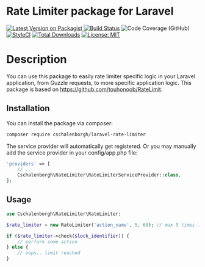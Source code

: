 # Rate Limiter package for Laravel


[![Latest Version on Packagist](https://img.shields.io/packagist/v/cschalenborgh/laravel-rate-limiter.svg?style=flat-square)](https://packagist.org/packages/cschalenborgh/laravel-rate-limiter)
[![Build Status](https://travis-ci.org/cschalenborgh/laravel-rate-limiter.svg?branch=master)](https://travis-ci.org/cschalenborgh/laravel-rate-limiter)
![Code Coverage (GitHub)](https://img.shields.io/scrutinizer/coverage/g/cschalenborgh/laravel-rate-limiter)
[![StyleCI](https://github.styleci.io/repos/197462301/shield?branch=master)](https://github.styleci.io/repos/197462301)
[![Total Downloads](https://img.shields.io/packagist/dt/cschalenborgh/laravel-rate-limiter.svg?style=flat-square)](https://packagist.org/packages/cschalenborgh/laravel-rate-limiter)
[![License: MIT](https://img.shields.io/badge/License-MIT-yellow.svg)](https://opensource.org/licenses/MIT)

# Description

You can use this package to easily rate limiter specific logic in your Laravel application, from Guzzle requests, to more specific application logic.
This package is based on https://github.com/touhonoob/RateLimit.

## Installation

You can install the package via composer:

``` bash
composer require cschalenborgh/laravel-rate-limiter
```

The service provider will automatically get registered. Or you may manually add the service provider in your config/app.php file:

```php
'providers' => [
    // ...
    Cschalenborgh\RateLimiter\RateLimiterServiceProvider::class,
];
```

## Usage

```php
use Cschalenborgh\RateLimiter\RateLimiter;

$rate_limiter = new RateLimiter('action_name', 5, 60); // max 5 times in 60 seconds

if ($rate_limiter->check($lock_identifier)) {
    // perform some action
} else {
    // oops.. limit reached
}
```
